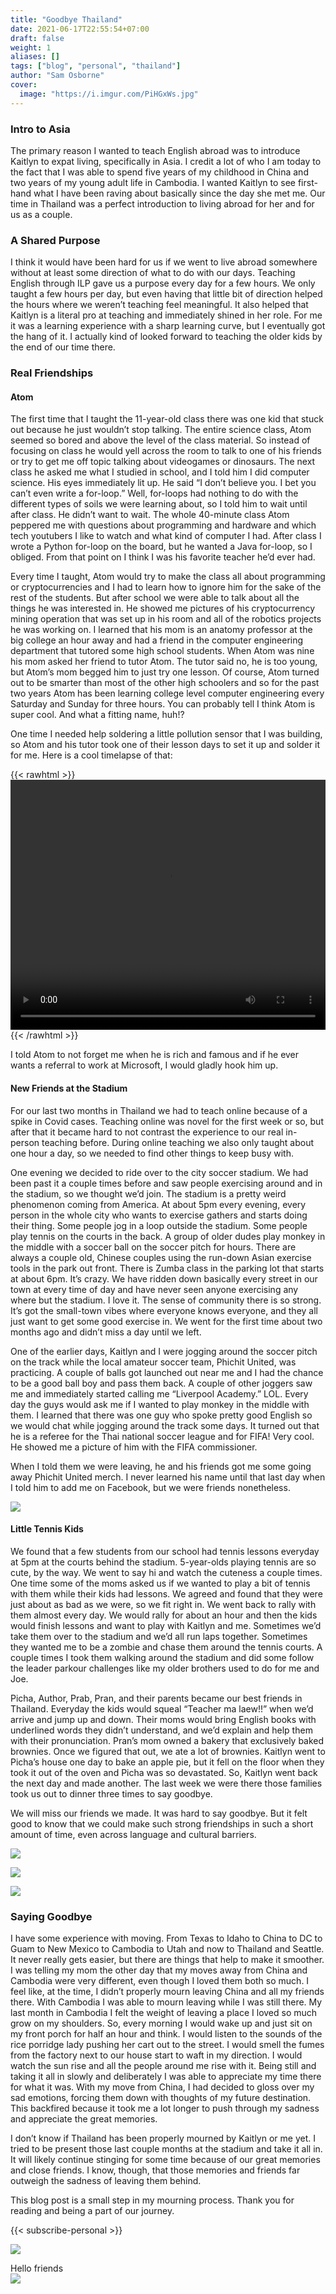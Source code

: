 ```yaml
---
title: "Goodbye Thailand"
date: 2021-06-17T22:55:54+07:00
draft: false
weight: 1
aliases: []
tags: ["blog", "personal", "thailand"]
author: "Sam Osborne"
cover:
  image: "https://i.imgur.com/PiHGxWs.jpg"
---
```


### Intro to Asia  

The primary reason I wanted to teach English abroad was to introduce Kaitlyn to expat living, specifically in Asia. I credit a lot of who I am today to the fact that I was able to spend five years of my childhood in China and two years of my young adult life in Cambodia. I wanted Kaitlyn to see first-hand what I have been raving about basically since the day she met me. Our time in Thailand was a perfect introduction to living abroad for her and for us as a couple. 

### A Shared Purpose  

I think it would have been hard for us if we went to live abroad somewhere without at least some direction of what to do with our days. Teaching English through ILP gave us a purpose every day for a few hours. We only taught a few hours per day, but even having that little bit of direction helped the hours where we weren’t teaching feel meaningful. It also helped that Kaitlyn is a literal pro at teaching and immediately shined in her role. For me it was a learning experience with a sharp learning curve, but I eventually got the hang of it. I actually kind of looked forward to teaching the older kids by the end of our time there.

### Real Friendships  

#### Atom  

The first time that I taught the 11-year-old class there was one kid that stuck out because he just wouldn’t stop talking. The entire science class, Atom seemed so bored and above the level of the class material. So instead of focusing on class he would yell across the room to talk to one of his friends or try to get me off topic talking about videogames or dinosaurs. The next class he asked me what I studied in school, and I told him I did computer science. His eyes immediately lit up. He said “I don’t believe you. I bet you can’t even write a for-loop.” Well, for-loops had nothing to do with the different types of soils we were learning about, so I told him to wait until after class. He didn’t want to wait. The whole 40-minute class Atom peppered me with questions about programming and hardware and which tech youtubers I like to watch and what kind of computer I had. After class I wrote a Python for-loop on the board, but he wanted a Java for-loop, so I obliged. From that point on I think I was his favorite teacher he’d ever had.  

Every time I taught, Atom would try to make the class all about programming or cryptocurrencies and I had to learn how to ignore him for the sake of the rest of the students. But after school we were able to talk about all the things he was interested in. He showed me pictures of his cryptocurrency mining operation that was set up in his room and all of the robotics projects he was working on. I learned that his mom is an anatomy professor at the big college an hour away and had a friend in the computer engineering department that tutored some high school students. When Atom was nine his mom asked her friend to tutor Atom. The tutor said no, he is too young, but Atom’s mom begged him to just try one lesson. Of course, Atom turned out to be smarter than most of the other high schoolers and so for the past two years Atom has been learning college level computer engineering every Saturday and Sunday for three hours. You can probably tell I think Atom is super cool. And what a fitting name, huh!?  

One time I needed help soldering a little pollution sensor that I was building, so Atom and his tutor took one of their lesson days to set it up and solder it for me. Here is a cool timelapse of that:  

{{< rawhtml >}}
  <video width="100%" height="400" autoplay loop>
    <source src="https://i.imgur.com/Er8PsQf.mp4" type="video/mp4">
  Your browser does not support the video tag.
  </video>
{{< /rawhtml >}} 

I told Atom to not forget me when he is rich and famous and if he ever wants a referral to work at Microsoft, I would gladly hook him up.  

#### New Friends at the Stadium  

For our last two months in Thailand we had to teach online because of a spike in Covid cases. Teaching online was novel for the first week or so, but after that it became hard to not contrast the experience to our real in-person teaching before. During online teaching we also only taught about one hour a day, so we needed to find other things to keep busy with.  

One evening we decided to ride over to the city soccer stadium. We had been past it a couple times before and saw people exercising around and in the stadium, so we thought we’d join. The stadium is a pretty weird phenomenon coming from America. At about 5pm every evening, every person in the whole city who wants to exercise gathers and starts doing their thing. Some people jog in a loop outside the stadium. Some people play tennis on the courts in the back. A group of older dudes play monkey in the middle with a soccer ball on the soccer pitch for hours. There are always a couple old, Chinese couples using the run-down Asian exercise tools in the park out front. There is Zumba class in the parking lot that starts at about 6pm. It’s crazy. We have ridden down basically every street in our town at every time of day and have never seen anyone exercising any where but the stadium. I love it.
The sense of community there is so strong. It’s got the small-town vibes where everyone knows everyone, and they all just want to get some good exercise in. We went for the first time about two months ago and didn’t miss a day until we left.  

One of the earlier days, Kaitlyn and I were jogging around the soccer pitch on the track while the local amateur soccer team, Phichit United, was practicing. A couple of balls got launched out near me and I had the chance to be a good ball boy and pass them back. A couple of other joggers saw me and immediately started calling me “Liverpool Academy.” LOL. Every day the guys would ask me if I wanted to play monkey in the middle with them. I learned that there was one guy who spoke pretty good English so we would chat while jogging around the track some days. It turned out that he is a referee for the Thai national soccer league and for FIFA! Very cool. He showed me a picture of him with the FIFA commissioner.  

When I told them we were leaving, he and his friends got me some going away Phichit United merch. I never learned his name until that last day when I told him to add me on Facebook, but we were friends nonetheless.  

![](https://i.imgur.com/MjnJyEq.jpg)  

#### Little Tennis Kids  

We found that a few students from our school had tennis lessons everyday at 5pm at the courts behind the stadium. 5-year-olds playing tennis are so cute, by the way. We went to say hi and watch the cuteness a couple times. One time some of the moms asked us if we wanted to play a bit of tennis with them while their kids had lessons. We agreed and found that they were just about as bad as we were, so we fit right in. We went back to rally with them almost every day. We would rally for about an hour and then the kids would finish lessons and want to play with Kaitlyn and me. Sometimes we’d take them over to the stadium and we’d all run laps together. Sometimes they wanted me to be a zombie and chase them around the tennis courts. A couple times I took them walking around the stadium and did some follow the leader parkour challenges like my older brothers used to do for me and Joe.  

Picha, Author, Prab, Pran, and their parents became our best friends in Thailand. Everyday the kids would squeal “Teacher ma laew!!” when we’d arrive and jump up and down. Their moms would bring English books with underlined words they didn’t understand, and we’d explain and help them with their pronunciation. Pran’s mom owned a bakery that exclusively baked brownies. Once we figured that out, we ate a lot of brownies. Kaitlyn went to Picha’s house one day to bake an apple pie, but it fell on the floor when they took it out of the oven and Picha was so devastated. So, Kaitlyn went back the next day and made another. The last week we were there those families took us out to dinner three times to say goodbye.  

We will miss our friends we made. It was hard to say goodbye. But it felt good to know that we could make such strong friendships in such a short amount of time, even across language and cultural barriers.  

![](https://i.imgur.com/PiHGxWs.jpg)

![](https://i.imgur.com/ivVzxHX.jpg)

![](https://i.imgur.com/VqXAZXn.jpg)  

### Saying Goodbye  

I have some experience with moving. From Texas to Idaho to China to DC to Guam to New Mexico to Cambodia to Utah and now to Thailand and Seattle. It never really gets easier, but there are things that help to make it smoother. I was telling my mom the other day that my moves away from China and Cambodia were very different, even though I loved them both so much. I feel like, at the time, I didn’t properly mourn leaving China and all my friends there. With Cambodia I was able to mourn leaving while I was still there. My last month in Cambodia I felt the weight of leaving a place I loved so much grow on my shoulders. So, every morning I would wake up and just sit on my front porch for half an hour and think. I would listen to the sounds of the rice porridge lady pushing her cart out to the street. I would smell the fumes from the factory next to our house start to waft in my direction. I would watch the sun rise and all the people around me rise with it. Being still and taking it all in slowly and deliberately I was able to appreciate my time there for what it was. With my move from China, I had decided to gloss over my sad emotions, forcing them down with thoughts of my future destination. This backfired because it took me a lot longer to push through my sadness and appreciate the great memories.  

I don’t know if Thailand has been properly mourned by Kaitlyn or me yet. I tried to be present those last couple months at the stadium and take it all in. It will likely continue stinging for some time because of our great memories and close friends. I know, though, that those memories and friends far outweigh the sadness of leaving them behind.  

This blog post is a small step in my mourning process. Thank you for reading and being a part of our journey. 

{{< subscribe-personal >}}

![](https://i.imgur.com/Rvt2Kjw.jpg)

Hello friends  
![](https://i.imgur.com/gPUvNYR.jpg)
